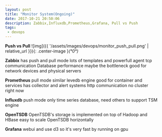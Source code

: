 ```yaml
---
layout: post
title: "Monitor System(Ongoing)"
date: 2017-10-21 20:50:06
description: Zabbix,Influxdb,Prometheus,Grafana, Pull vs Push
tags: 
 - devops
---
```


**Push vs Pull**
![img]({{ '/assets/images/devops/monitor_push_pull.png' | relative_url }}){: .center-image }*(°0°)*

**Zabbix**
has push and pull mode
lots of templates and powerfull agent
tcp communication
Database performance maybe the bottleneck
good for network devices and physical servers

**Prometheus**
pull mode
similar levedb engine
good for container and services
has collector and alert systems
http communication
no cluster right now

**Influxdb**
push mode
only time series database, need others to support
TSM engine

**OpenTSDB**
OpenTSDB's storage is implemented on top of Hadoop and HBase
easy to scale OpenTSDB horizontally

**Grafana**
webui and use d3 so it's very fast by running on gpu
